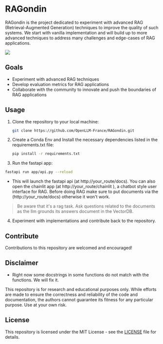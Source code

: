# RAGondin 

RAGondin is the project dedicated to experiment with advanced RAG (Retrieval-Augmented Generation) techniques to improve the quality of such systems. We start with vanilla implementation and will build up to more advanced techniques to address many challenges and edge-cases of RAG applications.  

![](RAG_architecture.png)

## Goals

- Experiment with advanced RAG techniques
- Develop evaluation metrics for RAG applications
- Collaborate with the community to innovate and push the boundaries of RAG applications

## Usage

1. Clone the repository to your local machine:

   ```bash
   git clone https://github.com/OpenLLM-France/RAGondin.git
   ```

2. Create a Conda Env and Install the necessary dependencies listed in the requirements.txt file:

   ```bash
   pip install -r requirements.txt
   ```

3. Run the fastapi app:
```bash
fastapi run app/api.py --reload
```
* This will launch the fastapi api (at http://your_route/docs). You can also open the chainlit app (at http://your_route/chainlit ), a chatbot style user interface for RAG. Before doing RAG make sure to put documents via the (http://your_route/docs) otherwise it won't work.

> Be aware that it's a rag task. Ask questions related to the documents as the llm grounds its answers document in the VectorDB.

4. Experiment with implementations and contribute back to the repository.

## Contribute

Contributions to this repository are welcomed and encouraged!

## Disclaimer

* Right now some docstrings in some functions do not match with the functions. We will fix it.

This repository is for research and educational purposes only. While efforts are made to ensure the correctness and reliability of the code and documentation, the authors cannot guarantee its fitness for any particular purpose. Use at your own risk.

## License

This repository is licensed under the MIT License  - see the [LICENSE]() file for details.
